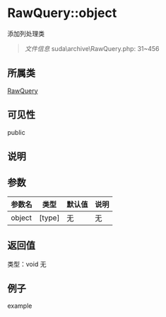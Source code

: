 # RawQuery::object
添加列处理类
> *文件信息* suda\archive\RawQuery.php: 31~456
## 所属类 

[RawQuery](../RawQuery.md)

## 可见性

  public  
## 说明



## 参数

| 参数名 | 类型 | 默认值 | 说明 |
|--------|-----|-------|-------|
| object |  [type] | 无 | 无 |

## 返回值
类型：void
无

## 例子

example